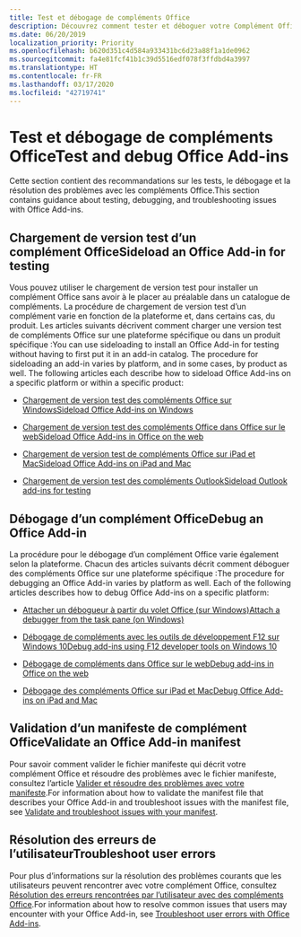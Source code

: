 ```yaml
---
title: Test et débogage de compléments Office
description: Découvrez comment tester et déboguer votre Complément Office.
ms.date: 06/20/2019
localization_priority: Priority
ms.openlocfilehash: b620d351c4d584a933431bc6d23a88f1a1de0962
ms.sourcegitcommit: fa4e81fcf41b1c39d5516edf078f3ffdbd4a3997
ms.translationtype: HT
ms.contentlocale: fr-FR
ms.lasthandoff: 03/17/2020
ms.locfileid: "42719741"
---
```

# <a name="test-and-debug-office-add-ins"></a><span data-ttu-id="e9418-103">Test et débogage de compléments Office</span><span class="sxs-lookup"><span data-stu-id="e9418-103">Test and debug Office Add-ins</span></span>

<span data-ttu-id="e9418-104">Cette section contient des recommandations sur les tests, le débogage et la résolution des problèmes avec les compléments Office.</span><span class="sxs-lookup"><span data-stu-id="e9418-104">This section contains guidance about testing, debugging, and troubleshooting issues with Office Add-ins.</span></span>

## <a name="sideload-an-office-add-in-for-testing"></a><span data-ttu-id="e9418-105">Chargement de version test d’un complément Office</span><span class="sxs-lookup"><span data-stu-id="e9418-105">Sideload an Office Add-in for testing</span></span>

<span data-ttu-id="e9418-p101">Vous pouvez utiliser le chargement de version test pour installer un complément Office sans avoir à le placer au préalable dans un catalogue de compléments. La procédure de chargement de version test d’un complément varie en fonction de la plateforme et, dans certains cas, du produit. Les articles suivants décrivent comment charger une version test de compléments Office sur une plateforme spécifique ou dans un produit spécifique :</span><span class="sxs-lookup"><span data-stu-id="e9418-p101">You can use sideloading to install an Office Add-in for testing without having to first put it in an add-in catalog. The procedure for sideloading an add-in varies by platform, and in some cases, by product as well. The following articles each describe how to sideload Office Add-ins on a specific platform or within a specific product:</span></span>

- [<span data-ttu-id="e9418-109">Chargement de version test des compléments Office sur Windows</span><span class="sxs-lookup"><span data-stu-id="e9418-109">Sideload Office Add-ins on Windows</span></span>](create-a-network-shared-folder-catalog-for-task-pane-and-content-add-ins.md)

- [<span data-ttu-id="e9418-110">Chargement de version test des compléments Office dans Office sur le web</span><span class="sxs-lookup"><span data-stu-id="e9418-110">Sideload Office Add-ins in Office on the web</span></span>](sideload-office-add-ins-for-testing.md)

- [<span data-ttu-id="e9418-111">Chargement de version test de compléments Office sur iPad et Mac</span><span class="sxs-lookup"><span data-stu-id="e9418-111">Sideload Office Add-ins on iPad and Mac</span></span>](sideload-an-office-add-in-on-ipad-and-mac.md)

- [<span data-ttu-id="e9418-112">Chargement de version test des compléments Outlook</span><span class="sxs-lookup"><span data-stu-id="e9418-112">Sideload Outlook add-ins for testing</span></span>](../outlook/sideload-outlook-add-ins-for-testing.md)

## <a name="debug-an-office-add-in"></a><span data-ttu-id="e9418-113">Débogage d’un complément Office</span><span class="sxs-lookup"><span data-stu-id="e9418-113">Debug an Office Add-in</span></span>

<span data-ttu-id="e9418-p102">La procédure pour le débogage d’un complément Office varie également selon la plateforme. Chacun des articles suivants décrit comment déboguer des compléments Office sur une plateforme spécifique :</span><span class="sxs-lookup"><span data-stu-id="e9418-p102">The procedure for debugging an Office Add-in varies by platform as well. Each of the following articles describes how to debug Office Add-ins on a specific platform:</span></span>

- [<span data-ttu-id="e9418-116">Attacher un débogueur à partir du volet Office (sur Windows)</span><span class="sxs-lookup"><span data-stu-id="e9418-116">Attach a debugger from the task pane (on Windows)</span></span>](attach-debugger-from-task-pane.md)

- [<span data-ttu-id="e9418-117">Débogage de compléments avec les outils de développement F12 sur Windows 10</span><span class="sxs-lookup"><span data-stu-id="e9418-117">Debug add-ins using F12 developer tools on Windows 10</span></span>](debug-add-ins-using-f12-developer-tools-on-windows-10.md)

- [<span data-ttu-id="e9418-118">Débogage de compléments dans Office sur le web</span><span class="sxs-lookup"><span data-stu-id="e9418-118">Debug add-ins in Office on the web</span></span>](debug-add-ins-in-office-online.md)

- [<span data-ttu-id="e9418-119">Débogage des compléments Office sur iPad et Mac</span><span class="sxs-lookup"><span data-stu-id="e9418-119">Debug Office Add-ins on iPad and Mac</span></span>](debug-office-add-ins-on-ipad-and-mac.md)

## <a name="validate-an-office-add-in-manifest"></a><span data-ttu-id="e9418-120">Validation d’un manifeste de complément Office</span><span class="sxs-lookup"><span data-stu-id="e9418-120">Validate an Office Add-in manifest</span></span>

<span data-ttu-id="e9418-121">Pour savoir comment valider le fichier manifeste qui décrit votre complément Office et résoudre des problèmes avec le fichier manifeste, consultez l’article [Valider et résoudre des problèmes avec votre manifeste](troubleshoot-manifest.md).</span><span class="sxs-lookup"><span data-stu-id="e9418-121">For information about how to validate the manifest file that describes your Office Add-in and troubleshoot issues with the manifest file, see [Validate and troubleshoot issues with your manifest](troubleshoot-manifest.md).</span></span>

## <a name="troubleshoot-user-errors"></a><span data-ttu-id="e9418-122">Résolution des erreurs de l’utilisateur</span><span class="sxs-lookup"><span data-stu-id="e9418-122">Troubleshoot user errors</span></span>

<span data-ttu-id="e9418-123">Pour plus d’informations sur la résolution des problèmes courants que les utilisateurs peuvent rencontrer avec votre complément Office, consultez [Résolution des erreurs rencontrées par l’utilisateur avec des compléments Office](testing-and-troubleshooting.md).</span><span class="sxs-lookup"><span data-stu-id="e9418-123">For information about how to resolve common issues that users may encounter with your Office Add-in, see [Troubleshoot user errors with Office Add-ins](testing-and-troubleshooting.md).</span></span>
